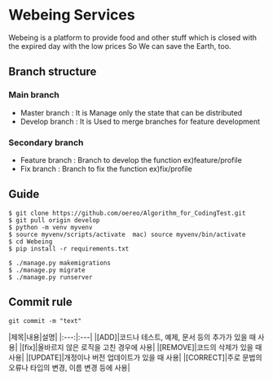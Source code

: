 # Webeing Services

Webeing is a platform to provide food and other stuff which is closed with the expired day with the low prices So We can save the Earth, too.

## Branch structure

### Main branch
* Master branch : It is Manage only the state that can be distributed
* Develop branch : It is Used to merge branches for feature development

### Secondary branch

* Feature branch : Branch to develop the function ex)feature/profile
* Fix branch : Branch to fix the function ex)fix/profile

## Guide

```console
$ git clone https://github.com/oereo/Algorithm_for_CodingTest.git
$ git pull origin develop
$ python -m venv myvenv
$ source myvenv/scripts/activate  mac) source myvenv/bin/activate
$ cd Webeing
$ pip install -r requirements.txt

$ ./manage.py makemigrations
$ ./manage.py migrate
$ ./manage.py runserver
```

## Commit rule
```console
git commit -m "text"
```

|제목|내용|설명|
|:---:|:---|
|[ADD]|코드나 테스트, 예제, 문서 등의 추가가 있을 때 사용|
|[fix]|올바르지 않은 로직을 고친 경우에 사용|
|[REMOVE]|코드의 삭제가 있을 때 사용|
|[UPDATE]|개정이나 버전 업데이트가 있을 때 사용|
|[CORRECT]|주로 문법의 오류나 타입의 변경, 이름 변경 등에 사용|



